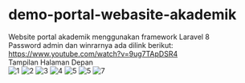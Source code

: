 # demo-portal-webasite-akademik
Website portal akademik menggunakan framework Laravel 8
<br>
Password admin dan winrarnya ada dilink berikut: https://www.youtube.com/watch?v=9ug7TApDSR4
<br>
Tampilan Halaman Depan
<br>
![1](https://user-images.githubusercontent.com/56661346/183106632-8d6499a8-e741-4bed-a559-18aab32fa806.jpg)
![2](https://user-images.githubusercontent.com/56661346/183106643-de591d42-daff-45a6-8502-58534030ee7a.jpg)
![3](https://user-images.githubusercontent.com/56661346/183106650-94953e96-8c12-424a-9b47-9ce0a669e2a6.jpg)
![4](https://user-images.githubusercontent.com/56661346/183106659-4d8e8e64-947b-4bdb-ad2c-8b5c3c448a18.jpg)
![5](https://user-images.githubusercontent.com/56661346/183106667-7eb9f306-0dba-4832-8105-f269d3ab0619.jpg)
![5](https://github.com/ramsonrajagukguk/demo-portal-website-akademik/assets/56661346/6d19da30-e391-4a26-b64d-e21e3e228f52)
![7](https://user-images.githubusercontent.com/56661346/183106678-e5af2916-2239-4595-bf5b-c771dd3f5d33.jpg)



